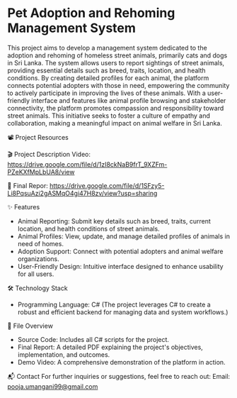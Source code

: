 # Pet Adoption and Rehoming Management System
This project aims to develop a management system dedicated to the adoption and rehoming of homeless street animals, primarily cats and dogs in Sri Lanka. The system allows users to report sightings of street animals, providing essential details such as breed, traits, location, and health conditions. By creating detailed profiles for each animal, the platform connects potential adopters with those in need, empowering the community to actively participate in improving the lives of these animals. With a user-friendly interface and features like animal profile browsing and stakeholder connectivity, the platform promotes compassion and responsibility toward street animals. This initiative seeks to foster a culture of empathy and collaboration, making a meaningful impact on animal welfare in Sri Lanka.

📽️ Project Resources

🎬 Project Description Video: https://drive.google.com/file/d/1zI8ckNaB9frT_9XZFm-PZeKXfMpLbUA8/view 

📄 Final Repor: https://drive.google.com/file/d/1SFzy5-Li8PqsuAzi2gASMqO4gi47H8zv/view?usp=sharing


✨ Features
- Animal Reporting: Submit key details such as breed, traits, current location, and health conditions of street animals.
- Animal Profiles: View, update, and manage detailed profiles of animals in need of homes.
- Adoption Support: Connect with potential adopters and animal welfare organizations.
- User-Friendly Design: Intuitive interface designed to enhance usability for all users.


🛠️ Technology Stack
- Programming Language: C#
  (The project leverages C# to create a robust and efficient backend for managing data and system workflows.)


📂 File Overview
- Source Code: Includes all C# scripts for the project.
- Final Report: A detailed PDF explaining the project's objectives, implementation, and outcomes.
- Demo Video: A comprehensive demonstration of the platform in action.


📬 Contact
For further inquiries or suggestions, feel free to reach out:
Email: pooja.umangani99@gmail.com

